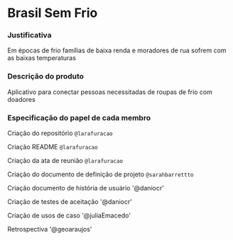 # Brasil Sem Frio


### Justificativa
Em épocas de frio famílias de baixa renda e moradores de rua sofrem com as baixas temperaturas

### Descrição do produto
Aplicativo para conectar pessoas necessitadas de roupas de frio com doadores

### Especificação do papel de cada membro
Criação do repositório `@larafuracao`

Criação README `@larafuracao`

Criação da ata de reunião `@larafuracao`

Criação do documento de definição de projeto `@sarahbarrettto`

Criação documento de história de usuário '@daniocr'

Criação de testes de aceitação '@daniocr'

Criação de usos de caso '@juliaEmacedo'

Retrospectiva '@geoaraujos'


